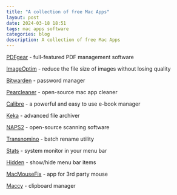 ```yaml
---
title: "A collection of free Mac Apps"
layout: post
date: 2024-03-18 18:51
tags: mac apps software
categories: blog
description: A collection of free Mac Apps
---
```


[PDFgear](https://www.pdfgear.com/) - full-featured PDF management software

[ImageOptim](https://imageoptim.com/mac) - reduce the file size of images without losing quality

[Bitwarden](https://bitwarden.com/) - password manager

[Pearcleaner](https://itsalin.com/appInfo/?id=pearcleaner) - open-source mac app cleaner

[Calibre](https://calibre-ebook.com) - a powerful and easy to use e-book manager

[Keka](https://www.keka.io/en/) - advanced file archiver

[NAPS2](https://www.naps2.com) - open-source scanning software

[Transnomino](https://www.transnomino.com) - batch rename utility

[Stats](https://github.com/exelban/stats) - system monitor in your menu bar

[Hidden](https://github.com/dwarvesf/hidden) - show/hide menu bar items

[MacMouseFix](https://macmousefix.com) - app for 3rd party mouse

[Maccy](https://maccy.app) - clipboard manager
